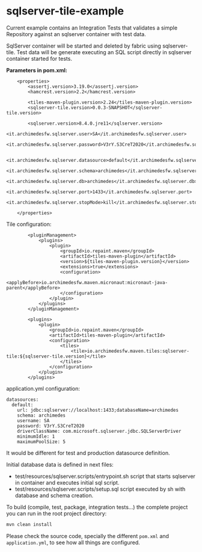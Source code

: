 # sqlserver-tile-example

Current example contains an Integration Tests that validates a simple Repository against an sqlserver container with test data.

SqlServer container will be started and deleted by fabric using sqlserver-tile.
Test data will be generate executing an SQL script directly in sqlserver container started for tests.

**Parameters in pom.xml:**
```
    <properties>
        <assertj.version>3.19.0</assertj.version>
        <hamcrest.version>2.2</hamcrest.version>

        <tiles-maven-plugin.version>2.24</tiles-maven-plugin.version>
        <sqlserver-tile.version>0.0.3-SNAPSHOT</sqlserver-tile.version>

        <sqlserver.version>8.4.0.jre11</sqlserver.version>
        <it.archimedesfw.sqlserver.user>SA</it.archimedesfw.sqlserver.user>
        <it.archimedesfw.sqlserver.password>V3rY.S3CreT2020</it.archimedesfw.sqlserver.password>

        <it.archimedesfw.sqlserver.datasource>default</it.archimedesfw.sqlserver.datasource>
        <it.archimedesfw.sqlserver.schema>archimedes</it.archimedesfw.sqlserver.schema>
        <it.archimedesfw.sqlserver.db>archimedes</it.archimedesfw.sqlserver.db>
        <it.archimedesfw.sqlserver.port>1433</it.archimedesfw.sqlserver.port>
        <it.archimedesfw.sqlserver.stopMode>kill</it.archimedesfw.sqlserver.stopMode>

    </properties>
```
Tile configuration:

```
        <pluginManagement>
            <plugins>
                <plugin>
                    <groupId>io.repaint.maven</groupId>
                    <artifactId>tiles-maven-plugin</artifactId>
                    <version>${tiles-maven-plugin.version}</version>
                    <extensions>true</extensions>
                    <configuration>
                        <applyBefore>io.archimedesfw.maven.micronaut:micronaut-java-parent</applyBefore>
                    </configuration>
                </plugin>
            </plugins>
        </pluginManagement>

        <plugins>
            <plugin>
                <groupId>io.repaint.maven</groupId>
                <artifactId>tiles-maven-plugin</artifactId>
                <configuration>
                    <tiles>
                        <tile>io.archimedesfw.maven.tiles:sqlserver-tile:${sqlserver-tile.version}</tile>
                    </tiles>
                </configuration>
            </plugin>
        </plugins>
```

application.yml configuration:
```
datasources:
  default:
    url: jdbc:sqlserver://localhost:1433;databaseName=archimedes
    schema: archimedes
    username: SA
    password: V3rY.S3CreT2020
    driverClassName: com.microsoft.sqlserver.jdbc.SQLServerDriver
    minimumIdle: 1
    maximumPoolSize: 5
```
It would be different for test and production datasource definition.


Initial database data is defined in next files:
* test/resources/sqlserver.scripts/entrypoint.sh  script that starts sqlserver in container and executes initial sql script.
* test/resources/sqlserver.scripts/setup.sql script executed by sh with database and schema creation.


To build (compile, test, package, integration tests...) the complete project you can run in the root project directory:

 ```bash
mvn clean install
```

Please check the source code, specially the different `pom.xml` and `application.yml`, to see how all things are configured.